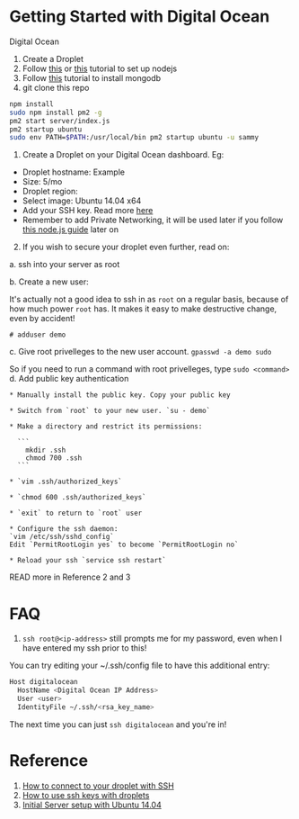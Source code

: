 # Getting Started with Digital Ocean


Digital Ocean

1. Create a Droplet
2. Follow [this](https://www.digitalocean.com/community/tutorials/how-to-set-up-a-node-js-application-for-production-on-ubuntu-14-04) or
[this](https://www.digitalocean.com/community/tutorials/how-to-install-node-js-on-an-ubuntu-14-04-server) tutorial
to set up nodejs
3. Follow [this](https://www.digitalocean.com/community/tutorials/how-to-install-mongodb-on-ubuntu-12-04) tutorial to install mongodb
4. git clone this repo
```bash
npm install
sudo npm install pm2 -g
pm2 start server/index.js
pm2 startup ubuntu
sudo env PATH=$PATH:/usr/local/bin pm2 startup ubuntu -u sammy

```

1. Create a Droplet on your Digital Ocean dashboard. Eg:
  - Droplet hostname: Example
  - Size: 5/mo
  - Droplet region: <Somewhere>
  - Select image: Ubuntu 14.04 x64
  - Add your SSH key. Read more [here](https://www.digitalocean.com/community/tutorials/how-to-use-ssh-keys-with-digitalocean-droplets)
  - Remember to add Private Networking, it will be used later if you follow [this node.js guide](https://www.digitalocean.com/community/tutorials/how-to-set-up-a-node-js-application-for-production-on-ubuntu-14-04) later on

2. If you wish to secure your droplet even further, read on:

  a. ssh into your server as root

  b. Create a new user:

  It's actually not a good idea to ssh in as `root` on a regular basis, because of how much power `root` has. It makes it easy to make destructive change, even by accident!
  ```
  # adduser demo
  ```

  c. Give root privelleges to the new user account.
  `gpasswd -a demo sudo`

  So if you need to run a command with root privelleges, type `sudo <command>`
  d. Add public key authentication

    * Manually install the public key. Copy your public key

    * Switch from `root` to your new user. `su - demo`

    * Make a directory and restrict its permissions:

      ```
        mkdir .ssh
        chmod 700 .ssh
      ```

    * `vim .ssh/authorized_keys`

    * `chmod 600 .ssh/authorized_keys`

    * `exit` to return to `root` user

    * Configure the ssh daemon:
    `vim /etc/ssh/sshd_config`
    Edit `PermitRootLogin yes` to become `PermitRootLogin no`

    * Reload your ssh `service ssh restart`

  READ more in Reference 2 and 3

# FAQ
1. `ssh root@<ip-address>` still prompts me for my password, even when I have entered my ssh prior to this!

You can try editing your ~/.ssh/config file to have this additional entry:
```bash
Host digitalocean
  HostName <Digital Ocean IP Address>
  User <user>
  IdentityFile ~/.ssh/<rsa_key_name>
```
The next time you can just `ssh digitalocean` and you're in!

# Reference
1. [How to connect to your droplet with SSH](https://www.digitalocean.com/community/tutorials/how-to-connect-to-your-droplet-with-ssh)
2. [How to use ssh keys with droplets](https://www.digitalocean.com/community/tutorials/how-to-use-ssh-keys-with-digitalocean-droplets)
3. [Initial Server setup with Ubuntu 14.04](https://www.digitalocean.com/community/tutorials/initial-server-setup-with-ubuntu-14-04)
